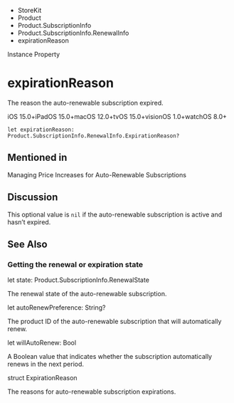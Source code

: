 

- StoreKit
- Product
- Product.SubscriptionInfo
- Product.SubscriptionInfo.RenewalInfo
-  expirationReason 

Instance Property

# expirationReason

The reason the auto-renewable subscription expired.

iOS 15.0+iPadOS 15.0+macOS 12.0+tvOS 15.0+visionOS 1.0+watchOS 8.0+

``` source
let expirationReason: Product.SubscriptionInfo.RenewalInfo.ExpirationReason?
```

## Mentioned in 

Managing Price Increases for Auto-Renewable Subscriptions

## Discussion

This optional value is `nil` if the auto-renewable subscription is active and hasn’t expired.

## See Also

### Getting the renewal or expiration state

let state: Product.SubscriptionInfo.RenewalState

The renewal state of the auto-renewable subscription.

let autoRenewPreference: String?

The product ID of the auto-renewable subscription that will automatically renew.

let willAutoRenew: Bool

A Boolean value that indicates whether the subscription automatically renews in the next period.

struct ExpirationReason

The reasons for auto-renewable subscription expirations.

